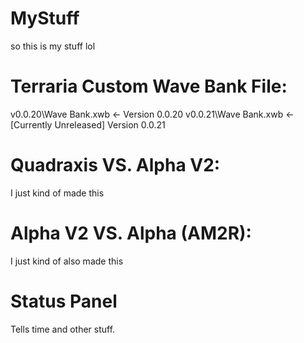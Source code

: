 # MyStuff
so this is my stuff lol

# Terraria Custom Wave Bank File:
v0.0.20\\Wave Bank.xwb <- Version 0.0.20
v0.0.21\\Wave Bank.xwb <- [Currently Unreleased] Version 0.0.21

# Quadraxis VS. Alpha V2:
I just kind of made this

# Alpha V2 VS. Alpha (AM2R):
I just kind of also made this

# Status Panel
Tells time and other stuff.
